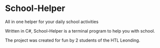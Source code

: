 # School-Helper
All in one helper for your daily school activities

Written in C#, School-Helper is a terminal program to help you with school.

The project was created for fun by 2 students of the HTL Leonding.
